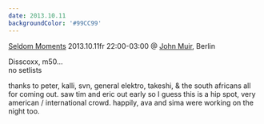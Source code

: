 ```yaml
---
date: 2013.10.11
backgroundColor: '#99CC99'
---
```


[Seldom Moments](http://www.stillavailable.com/) 2013.10.11fr 22:00-03:00 @ [John Muir](http://www.johnmuirberlin.com/), Berlin  

Disscoxx, m50...  
no setlists  

thanks to peter, kalli, svn, general elektro, takeshi, & the south africans all for coming out. saw tim and eric out early so I guess this is a hip spot, very american / international crowd. happily, ava and sima were working on the night too.